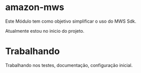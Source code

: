 # amazon-mws

Este Módulo tem como objetivo simplificar o uso do MWS Sdk.

Atualmente estou no inicio do projeto. 



# Trabalhando

Trabalhando nos testes, documentação, configuração inicial.